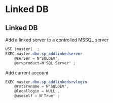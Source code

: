 # Linked DB

## Linked DB

Add a linked server to a controlled MSSQL server

```csharp
USE [master]  ;
EXEC master.dbo.sp_addlinkedserver   
    @server = N'SQLDEV',   
    @srvproduct=N'SQL Server' ;  

```

Add current account

```csharp
EXEC master.dbo.sp_addlinkedsrvlogin   
    @rmtsrvname = N'SQLDEV',   
    @locallogin = NULL ,   
    @useself = N'True' ;   
```

